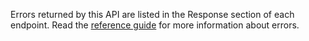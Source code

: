Errors returned by this API are listed in the Response section of each endpoint. Read the [reference guide](https://developer.service.hmrc.gov.uk/api-documentation/docs/reference-guide#errors) for more information about errors.
